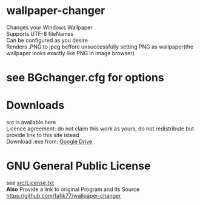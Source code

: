 # wallpaper-changer

Changes your Windows Wallpaper<br>
Supports UTF-8 fileNames<br>
Can be configured as you desire<br>
Renders .PNG to jpeg beffore unsuccessfully setting PNG as wallpaper(the wallpaper looks exactly like PNG in image browser)<br>
# see BGchanger.cfg for options

# Downloads
src is available here<br>
Licence agreement: do not claim this work as yours, do not redistribute but provide link to this site istead<br>
Download .exe from: <a href="https://drive.google.com/open?id=1-LBV6kRbCCtDYmLDh47I9CNFP_7onoWf">Google Drive</a>

# GNU General Public License
see <a href="src/License.txt">src/License.txt</a><br>
<b>Also</b> Provide a link to original Program and its Source https://github.com/fafik77/wallpaper-changer
